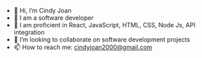 - 👋 Hi, I’m Cindy Joan
- 👀 I am a software developer  
- 🌱 I am proficient in React, JavaScript, HTML, CSS, Node Js, API integration 
- 💞️ I’m looking to collaborate on software development projects
- 📫 How to reach me: cindyjoan2000@gmail.com

<!---
Jo1cindi/Jo1cindi is a ✨ special ✨ repository because its `README.md` (this file) appears on your GitHub profile.
You can click the Preview link to take a look at your changes.
--->
